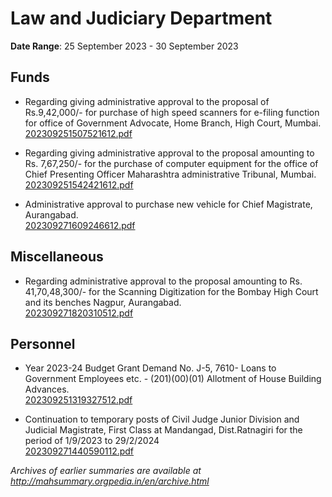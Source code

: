# Law and Judiciary Department

**Date Range**: 25 September 2023 - 30 September 2023


## Funds
- Regarding giving administrative approval to the proposal of Rs.9,42,000/- for purchase of high speed scanners for e-filing function for office of Government Advocate, Home Branch, High Court, Mumbai.\
  [202309251507521612.pdf](https://gr.maharashtra.gov.in/Site/Upload/Government%20Resolutions/English/202309251507521612.pdf)

- Regarding giving administrative approval to the proposal amounting to Rs. 7,67,250/- for the purchase of computer equipment for the office of Chief Presenting Officer Maharashtra administrative Tribunal, Mumbai.\
  [202309251542421612.pdf](https://gr.maharashtra.gov.in/Site/Upload/Government%20Resolutions/English/202309251542421612.pdf)

- Administrative approval to purchase new vehicle for Chief Magistrate, Aurangabad.\
  [202309271609246612.pdf](https://gr.maharashtra.gov.in/Site/Upload/Government%20Resolutions/English/202309271609246612.pdf)

## Miscellaneous
- Regarding administrative approval to the proposal amounting to Rs. 41,70,48,300/- for the Scanning Digitization for the Bombay High Court and its benches Nagpur, Aurangabad.\
  [202309271820310512.pdf](https://gr.maharashtra.gov.in/Site/Upload/Government%20Resolutions/English/202309271820310512.pdf)

## Personnel
- Year 2023-24 Budget Grant Demand No. J-5, 7610- Loans to Government Employees etc. - (201)(00)(01) Allotment of House Building Advances.\
  [202309251319327512.pdf](https://gr.maharashtra.gov.in/Site/Upload/Government%20Resolutions/English/202309251319327512.pdf)

- Continuation to temporary posts of Civil Judge Junior Division and Judicial Magistrate, First Class at Mandangad, Dist.Ratnagiri for the period of 1/9/2023 to 29/2/2024\
  [202309271440590112.pdf](https://gr.maharashtra.gov.in/Site/Upload/Government%20Resolutions/English/202309271440590112.pdf)


*Archives of earlier summaries are available at http://mahsummary.orgpedia.in/en/archive.html*